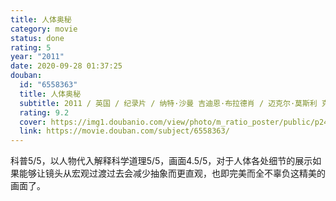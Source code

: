 ```yaml
---
title: 人体奥秘
category: movie
status: done
rating: 5
year: "2011"
date: 2020-09-28 01:37:25
douban:
  id: "6558363"
  title: 人体奥秘
  subtitle: 2011 / 英国 / 纪录片 / 纳特·沙曼 吉迪恩·布拉德肖 / 迈克尔·莫斯利 克里斯托弗·科顿
  rating: 9.2
  cover: https://img1.doubanio.com/view/photo/m_ratio_poster/public/p2408166698.jpg
  link: https://movie.douban.com/subject/6558363/
---
```


科普5/5，以人物代入解释科学道理5/5，画面4.5/5，对于人体各处细节的展示如果能够让镜头从宏观过渡过去会减少抽象而更直观，也即完美而全不辜负这精美的画面了。
